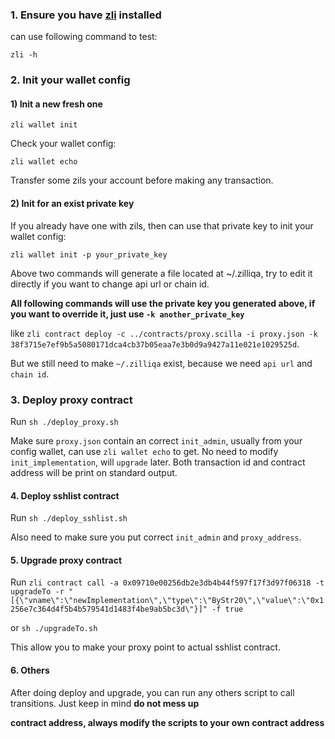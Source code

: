 ### 1. Ensure you have [zli](https://github.com/Zilliqa/zli) installed

can use following command to test:

```shell script
zli -h
```

### 2. Init your wallet config

#### 1) Init a new fresh one

```shell script
zli wallet init
```

Check your wallet config:

```shell script
zli wallet echo
```

Transfer some zils your account before making any transaction.

#### 2) Init for an exist private key

If you already have one with zils, then can use that private key to init your wallet config:

```shell script
zli wallet init -p your_private_key
```

Above two commands will generate a file located at ~/.zilliqa, try to edit it directly if you want to change api url or chain
id.

<b>All following commands will use the private key you generated above, if you want to override it, just use `-k another_private_key`</b>

like `zli contract deploy -c ../contracts/proxy.scilla -i proxy.json -k 38f3715e7ef9b5a5080171dca4cb37b05eaa7e3b0d9a9427a11e021e1029525d`.

But we still need to make `~/.zilliqa` exist, because we need `api url` and `chain id`.

### 3. Deploy proxy contract

Run `sh ./deploy_proxy.sh`

Make sure `proxy.json` contain an correct `init_admin`, usually from your config wallet, can use `zli wallet echo` to get.
No need to modify `init_implementation`, will `upgrade` later. Both transaction id and contract address will be print on
standard output.

#### 4. Deploy sshlist contract

Run `sh ./deploy_sshlist.sh`

Also need to make sure you put correct `init_admin` and `proxy_address`.

#### 5. Upgrade proxy contract

Run `zli contract call -a 0x09710e00256db2e3db4b44f597f17f3d97f06318 -t upgradeTo -r "[{\"vname\":\"newImplementation\",\"type\":\"ByStr20\",\"value\":\"0x1256e7c364d4f5b4b579541d1483f4be9ab5bc3d\"}]" -f true`

or `sh ./upgradeTo.sh`

This allow you to make your proxy point to actual sshlist contract.

#### 6. Others

After doing deploy and upgrade, you can run any others script to call transitions. Just keep in mind <b>do not mess up

contract address, always modify the scripts to your own contract address</b>
